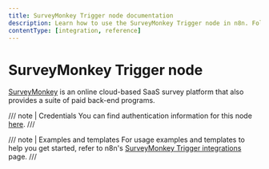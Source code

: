 ```yaml
---
title: SurveyMonkey Trigger node documentation
description: Learn how to use the SurveyMonkey Trigger node in n8n. Follow technical documentation to integrate SurveyMonkey Trigger node into your workflows.
contentType: [integration, reference]
---
```


# SurveyMonkey Trigger node

[SurveyMonkey](https://www.surveymonkey.com/) is an online cloud-based SaaS survey platform that also provides a suite of paid back-end programs.

/// note | Credentials
You can find authentication information for this node [here](/integrations/builtin/credentials/surveymonkey.md).
///

///  note  | Examples and templates
For usage examples and templates to help you get started, refer to n8n's [SurveyMonkey Trigger integrations](https://n8n.io/integrations/surveymonkey-trigger/) page.
///

